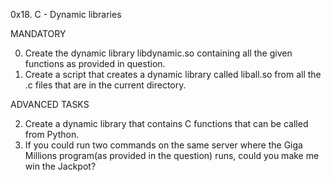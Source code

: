 0x18. C - Dynamic libraries

MANDATORY

0. Create the dynamic library libdynamic.so containing all the given functions as provided in question.
1. Create a script that creates a dynamic library called liball.so from all the .c files that are in the current directory.


ADVANCED TASKS

2. Create a dynamic library that contains C functions that can be called from Python.
3. If you could run two commands on the same server where the Giga Millions program(as provided in the question) runs, could you make me win the Jackpot?
